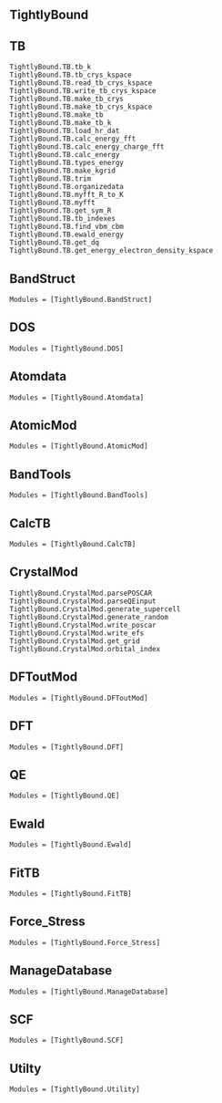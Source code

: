 ## TightlyBound

## TB

```@docs
TightlyBound.TB.tb_k
TightlyBound.TB.tb_crys_kspace
TightlyBound.TB.read_tb_crys_kspace
TightlyBound.TB.write_tb_crys_kspace
TightlyBound.TB.make_tb_crys
TightlyBound.TB.make_tb_crys_kspace
TightlyBound.TB.make_tb
TightlyBound.TB.make_tb_k
TightlyBound.TB.load_hr_dat
TightlyBound.TB.calc_energy_fft
TightlyBound.TB.calc_energy_charge_fft
TightlyBound.TB.calc_energy
TightlyBound.TB.types_energy
TightlyBound.TB.make_kgrid
TightlyBound.TB.trim
TightlyBound.TB.organizedata
TightlyBound.TB.myfft_R_to_K
TightlyBound.TB.myfft
TightlyBound.TB.get_sym_R
TightlyBound.TB.tb_indexes
TightlyBound.TB.find_vbm_cbm
TightlyBound.TB.ewald_energy
TightlyBound.TB.get_dq
TightlyBound.TB.get_energy_electron_density_kspace

```

## BandStruct

```@autodocs
Modules = [TightlyBound.BandStruct]
```

## DOS

```@autodocs
Modules = [TightlyBound.DOS]
```

## Atomdata

```@autodocs
Modules = [TightlyBound.Atomdata]
```

## AtomicMod

```@autodocs
Modules = [TightlyBound.AtomicMod]
```

## BandTools

```@autodocs
Modules = [TightlyBound.BandTools]
```

## CalcTB

```@autodocs
Modules = [TightlyBound.CalcTB]
```

## CrystalMod

```@docs
TightlyBound.CrystalMod.parsePOSCAR
TightlyBound.CrystalMod.parseQEinput
TightlyBound.CrystalMod.generate_supercell
TightlyBound.CrystalMod.generate_random
TightlyBound.CrystalMod.write_poscar
TightlyBound.CrystalMod.write_efs
TightlyBound.CrystalMod.get_grid
TightlyBound.CrystalMod.orbital_index
```

## DFToutMod

```@autodocs
Modules = [TightlyBound.DFToutMod]
```

## DFT

```@autodocs
Modules = [TightlyBound.DFT]
```

## QE 

```@autodocs
Modules = [TightlyBound.QE]
```

## Ewald

```@autodocs
Modules = [TightlyBound.Ewald]
```

## FitTB

```@autodocs
Modules = [TightlyBound.FitTB]
```


## Force_Stress

```@autodocs
Modules = [TightlyBound.Force_Stress]
```

## ManageDatabase

```@autodocs
Modules = [TightlyBound.ManageDatabase]
```

## SCF

```@autodocs
Modules = [TightlyBound.SCF]
```

## Utilty

```@autodocs
Modules = [TightlyBound.Utility]
```


